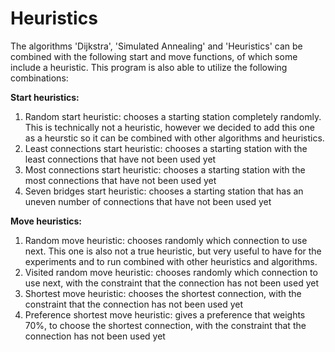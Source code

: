 # Heuristics

The algorithms 'Dijkstra', 'Simulated Annealing' and 'Heuristics' can be combined with the following start and move functions, of which some include a heuristic.
This program is also able to utilize the following combinations:

**Start heuristics:**

1. Random start heuristic: chooses a starting station completely randomly. This is technically not a heuristic, however we decided to add this one as a heurstic so it can be combined with other algorithms and heuristics.
2. Least connections start heuristic: chooses a starting station with the least connections that have not been used yet
3. Most connections start heuristic: chooses a starting station with the most connections that have not been used yet
4. Seven bridges start heuristic: chooses a starting station that has an uneven number of connections that have not been used yet

**Move heuristics:**

1. Random move heuristic: chooses randomly which connection to use next. This one is also not a true heuristic, but very useful to have for the experiments and to run combined with other heuristics and algorithms.
2. Visited random move heuristic: chooses randomly which connection to use next, with the constraint that the connection has not been used yet
3. Shortest move heuristic: chooses the shortest connection, with the constraint that the connection has not been used yet
4. Preference shortest move heuristic: gives a preference that weights 70%, to choose the shortest connection, with the constraint that the connection has not been used yet
